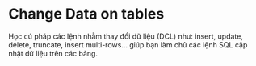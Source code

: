# Change Data on tables

Học cú pháp các lệnh nhằm thay đổi dữ liệu (DCL) như: insert, update, delete, truncate, insert multi-rows... giúp bạn làm chủ các lệnh SQL cập nhật dữ liệu trên các bảng.